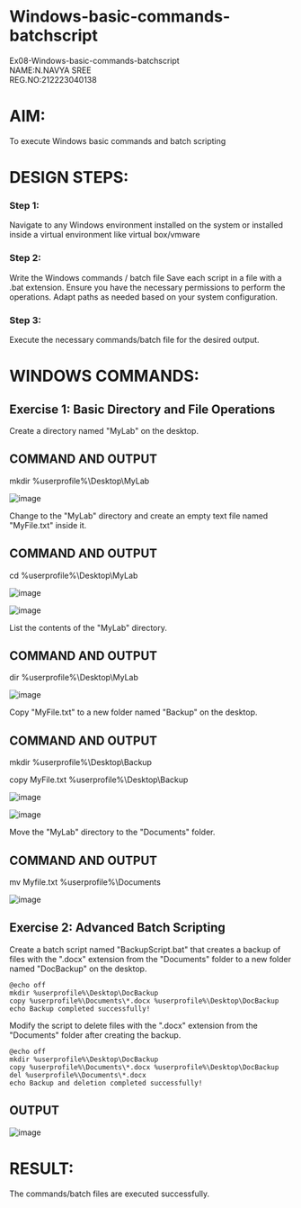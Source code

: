 # Windows-basic-commands-batchscript
Ex08-Windows-basic-commands-batchscript      
NAME:N.NAVYA SREE    
REG.NO:212223040138

# AIM:
To execute Windows basic commands and batch scripting

# DESIGN STEPS:

### Step 1:

Navigate to any Windows environment installed on the system or installed inside a virtual environment like virtual box/vmware 

### Step 2:

Write the Windows commands / batch file
Save each script in a file with a .bat extension.
Ensure you have the necessary permissions to perform the operations.
Adapt paths as needed based on your system configuration.
### Step 3:

Execute the necessary commands/batch file for the desired output. 




# WINDOWS COMMANDS:
## Exercise 1: Basic Directory and File Operations
Create a directory named "MyLab" on the desktop.


## COMMAND AND OUTPUT
mkdir %userprofile%\Desktop\MyLab

![image](https://github.com/KUSHALI104/Windows-basic-commands-batchscript/assets/150231135/a5550631-3a50-4130-affb-49a31e1e71ed)



Change to the "MyLab" directory and create an empty text file named "MyFile.txt" inside it.


## COMMAND AND OUTPUT
cd %userprofile%\Desktop\MyLab

![image](https://github.com/KUSHALI104/Windows-basic-commands-batchscript/assets/150231135/4294b8e0-0ce5-4bf1-9c1c-0b307f86aeaf)

![image](https://github.com/KUSHALI104/Windows-basic-commands-batchscript/assets/150231135/f9922445-c18e-49d1-a57b-5cc418ace200)



List the contents of the "MyLab" directory.


## COMMAND AND OUTPUT
dir %userprofile%\Desktop\MyLab


![image](https://github.com/KUSHALI104/Windows-basic-commands-batchscript/assets/150231135/6854c2bc-3baa-435a-a842-044c44e2d0b9)


Copy "MyFile.txt" to a new folder named "Backup" on the desktop.

## COMMAND AND OUTPUT

mkdir %userprofile%\Desktop\Backup

copy MyFile.txt %userprofile%\Desktop\Backup


![image](https://github.com/KUSHALI104/Windows-basic-commands-batchscript/assets/150231135/fcdd49c2-5cf7-4ea8-a498-aadfab0bdd7f)


![image](https://github.com/KUSHALI104/Windows-basic-commands-batchscript/assets/150231135/c98ae56b-53da-43f6-a881-ee76249092b2)



Move the "MyLab" directory to the "Documents" folder.


## COMMAND AND OUTPUT
mv Myfile.txt %userprofile%\Documents


![image](https://github.com/KUSHALI104/Windows-basic-commands-batchscript/assets/150231135/88a1caa1-6d10-43c0-bd83-230aea710a1b)




## Exercise 2: Advanced Batch Scripting
Create a batch script named "BackupScript.bat" that creates a backup of files with the ".docx" extension from the "Documents" folder to a new folder named "DocBackup" on the desktop.
```
@echo off
mkdir %userprofile%\Desktop\DocBackup
copy %userprofile%\Documents\*.docx %userprofile%\Desktop\DocBackup
echo Backup completed successfully!
```
Modify the script to delete files with the ".docx" extension from the "Documents" folder after creating the backup.
```
@echo off
mkdir %userprofile%\Desktop\DocBackup
copy %userprofile%\Documents\*.docx %userprofile%\Desktop\DocBackup
del %userprofile%\Documents\*.docx
echo Backup and deletion completed successfully!
```



## OUTPUT


![image](https://github.com/KUSHALI104/Windows-basic-commands-batchscript/assets/150231135/122fe64e-8b58-431c-8b3c-3a7f6661daf3)





# RESULT:
The commands/batch files are executed successfully.

